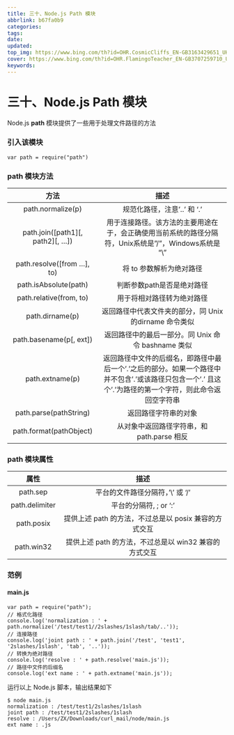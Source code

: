 ```yaml
---
title: 三十、Node.js Path 模块
abbrlink: b67fa0b9
categories: 
tags: 
date: 
updated: 
top_img: https://www.bing.com/th?id=OHR.CosmicCliffs_EN-GB3163429651_UHD.jpg
cover: https://www.bing.com/th?id=OHR.FlamingoTeacher_EN-GB3707259710_UHD.jpg
keywords: 
---
```

# 三十、Node.js Path 模块

Node.js **path** 模块提供了一些用于处理文件路径的方法

### 引入该模块

```JS
var path = require("path")
```

### path 模块方法

|               方法               |                             描述                             |
| :------------------------------: | :----------------------------------------------------------: |
|        path.normalize(p)         |                 规范化路径，注意’..’ 和 ‘.’                  |
| path.join([path1][, path2][, …]) | 用于连接路径。该方法的主要用途在于，会正确使用当前系统的路径分隔符，Unix系统是”/”，Windows系统是 “\” |
|    path.resolve([from …], to)    |                   将 to 参数解析为绝对路径                   |
|      path.isAbsolute(path)       |                  判断参数path是否是绝对路径                  |
|     path.relative(from, to)      |                  用于将相对路径转为绝对路径                  |
|         path.dirname(p)          |    返回路径中代表文件夹的部分，同 Unix 的dirname 命令类似    |
|     path.basename(p[, ext])      |      返回路径中的最后一部分。同 Unix 命令 bashname 类似      |
|         path.extname(p)          | 返回路径中文件的后缀名，即路径中最后一个’.’之后的部分。如果一个路径中并不包含’.’或该路径只包含一个’.’ 且这个’.’为路径的第一个字符，则此命令返回空字符串 |
|      path.parse(pathString)      |                     返回路径字符串的对象                     |
|     path.format(pathObject)      |          从对象中返回路径字符串，和 path.parse 相反          |

### path 模块属性

|      属性      |                         描述                          |
| :------------: | :---------------------------------------------------: |
|    path.sep    |           平台的文件路径分隔符，’\’ 或 ‘/’            |
| path.delimiter |                平台的分隔符, ; or ‘:’                 |
|   path.posix   | 提供上述 path 的方法，不过总是以 posix 兼容的方式交互 |
|   path.win32   | 提供上述 path 的方法，不过总是以 win32 兼容的方式交互 |

### 范例

#### main.js

```JS
var path = require("path");
// 格式化路径
console.log('normalization : ' + path.normalize('/test/test1//2slashes/1slash/tab/..'));
// 连接路径
console.log('joint path : ' + path.join('/test', 'test1', '2slashes/1slash', 'tab', '..'));
// 转换为绝对路径
console.log('resolve : ' + path.resolve('main.js'));
// 路径中文件的后缀名
console.log('ext name : ' + path.extname('main.js'));
```

运行以上 Node.js 脚本，输出结果如下

```SH
$ node main.js
normalization : /test/test1/2slashes/1slash
joint path : /test/test1/2slashes/1slash
resolve : /Users/ZX/Downloads/curl_mail/node/main.js
ext name : .js
```